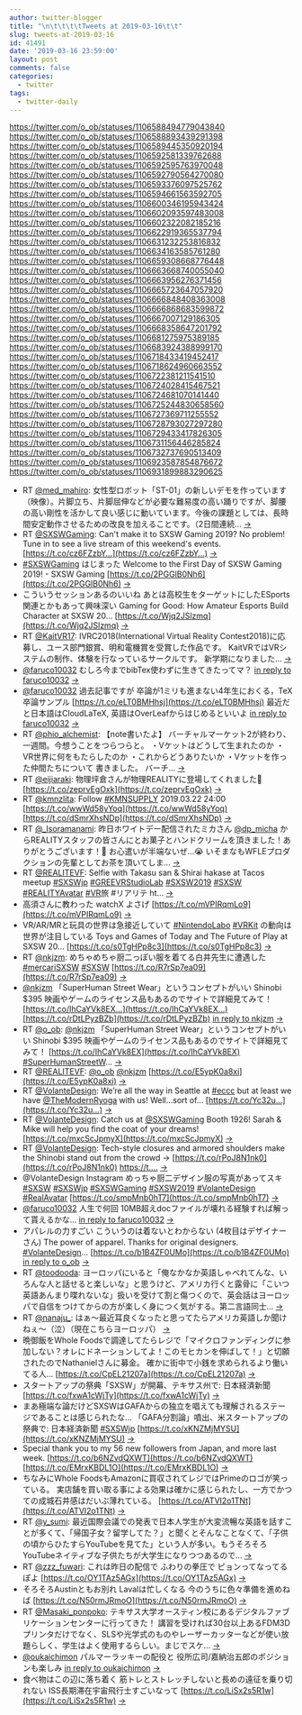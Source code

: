 ```yaml
---
author: twitter-blogger
title: "\n\t\t\t\tTweets at 2019-03-16\t\t"
slug: tweets-at-2019-03-16
id: 41491
date: '2019-03-16 23:59:00'
layout: post
comments: false
categories:
  - twitter
tags:
  - twitter-daily
---
```


https://twitter.com/o_ob/statuses/1106588494779043840 https://twitter.com/o_ob/statuses/1106588893439291398 https://twitter.com/o_ob/statuses/1106589445350920194 https://twitter.com/o_ob/statuses/1106592581339762688 https://twitter.com/o_ob/statuses/1106592595763970048 https://twitter.com/o_ob/statuses/1106592790564270080 https://twitter.com/o_ob/statuses/1106593376097525762 https://twitter.com/o_ob/statuses/1106594661563592705 https://twitter.com/o_ob/statuses/1106600346195943424 https://twitter.com/o_ob/statuses/1106602093597483008 https://twitter.com/o_ob/statuses/1106602322082185216 https://twitter.com/o_ob/statuses/1106622919365537794 https://twitter.com/o_ob/statuses/1106631232253816832 https://twitter.com/o_ob/statuses/1106634163585761280 https://twitter.com/o_ob/statuses/1106659308668776448 https://twitter.com/o_ob/statuses/1106663668740055040 https://twitter.com/o_ob/statuses/1106663956276371456 https://twitter.com/o_ob/statuses/1106665723647057920 https://twitter.com/o_ob/statuses/1106666848408363008 https://twitter.com/o_ob/statuses/1106666868683599872 https://twitter.com/o_ob/statuses/1106667007129186305 https://twitter.com/o_ob/statuses/1106668358647201792 https://twitter.com/o_ob/statuses/1106681275975389185 https://twitter.com/o_ob/statuses/1106683924388999170 https://twitter.com/o_ob/statuses/1106718433419452417 https://twitter.com/o_ob/statuses/1106718624960663552 https://twitter.com/o_ob/statuses/1106722381211541510 https://twitter.com/o_ob/statuses/1106724028415467521 https://twitter.com/o_ob/statuses/1106724681070141440 https://twitter.com/o_ob/statuses/1106725244830658560 https://twitter.com/o_ob/statuses/1106727369711255552 https://twitter.com/o_ob/statuses/1106728793027297280 https://twitter.com/o_ob/statuses/1106729433417826305 https://twitter.com/o_ob/statuses/1106731156446285824 https://twitter.com/o_ob/statuses/1106732737690513409 https://twitter.com/o_ob/statuses/1106923587854876672 https://twitter.com/o_ob/statuses/1106931899883290625  

*   RT [@med_mahiro](https://twitter.com/med_mahiro): 女性型ロボット「ST-01」の新しいデモを作っています（映像）。片脚立ち、片脚屈伸などが必要な難易度の高い踊りですが、脚腰の高い剛性を活かして良い感じに動いています。今後の課題としては、長時間安定動作させるための改良を加えることです。（2日間連続… [->](https://twitter.com/o_ob/statuses/1106588494779043840)
*   RT [@SXSWGaming](https://twitter.com/SXSWGaming): Can't make it to SXSW Gaming 2019? No problem! Tune in to see a live stream of this weekend's events. [https://t.co/cz6FZzbY…](https://t.co/cz6FZzbY…) [->](https://twitter.com/o_ob/statuses/1106588893439291398)
*   [#SXSWGaming](https://twitter.com/search?q=%23SXSWGaming&src=hash) はじまった Welcome to the First Day of SXSW Gaming 2019! - SXSW Gaming [https://t.co/2PGGlB0Nh6](https://t.co/2PGGlB0Nh6) [->](https://twitter.com/o_ob/statuses/1106589445350920194)
*   こういうセッションあるのいいね あとは高校生をターゲットにしたESports関連とかもあって興味深い Gaming for Good: How Amateur Esports Build Character at SXSW 20… [https://t.co/Wjq2JSlzmq](https://t.co/Wjq2JSlzmq) [->](https://twitter.com/o_ob/statuses/1106592581339762688)
*   RT [@KaitVR17](https://twitter.com/KaitVR17): IVRC2018(International Virtual Reality Contest2018)に応募し、ユース部門銀賞、明和電機賞を受賞した作品です。 KaitVRではVRシステムの制作、体験を行なっているサークルです。 新学期になりました… [->](https://twitter.com/o_ob/statuses/1106592595763970048)
*   [@faruco10032](https://twitter.com/faruco10032) むしろ今までbibTex使わずに生きてきたってマ？ [in reply to faruco10032](https://twitter.com/faruco10032/statuses/1106370207017136128) [->](https://twitter.com/o_ob/statuses/1106592790564270080)
*   [@faruco10032](https://twitter.com/faruco10032) 過去記事ですが 卒論が1ミリも進まない4年生におくる，TeX卒論サンプル [https://t.co/eLT0BMHhsj](https://t.co/eLT0BMHhsj) 最近だと日本語はCloudLaTeX, 英語はOverLeafからはじめるといいよ [in reply to faruco10032](https://twitter.com/faruco10032/statuses/1106370207017136128) [->](https://twitter.com/o_ob/statuses/1106593376097525762)
*   RT [@phio_alchemist](https://twitter.com/phio_alchemist): 【note書いたよ】 バーチャルマーケット2が終わり、一週間。今想うことをつらつらと。 ・Vケットはどうして生まれたのか ・VR世界に何をもたらしたのか ・これからどうありたいか ・Vケットを作った仲間たちについて 書きました。 バーチ… [->](https://twitter.com/o_ob/statuses/1106594661563592705)
*   RT [@eijiaraki](https://twitter.com/eijiaraki): 物理坪倉さんが物理REALITYに登場してくれました🥰 [https://t.co/zeprvEgOxk](https://t.co/zeprvEgOxk) [->](https://twitter.com/o_ob/statuses/1106600346195943424)
*   RT [@kmnzlita](https://twitter.com/kmnzlita): Follow [#KMNSUPPLY](https://twitter.com/search?q=%23KMNSUPPLY&src=hash) 2019.03.22 24:00 [https://t.co/wwWd58yYoq](https://t.co/wwWd58yYoq) [https://t.co/dSmrXhsNDp](https://t.co/dSmrXhsNDp) [->](https://twitter.com/o_ob/statuses/1106602093597483008)
*   RT [@_Isoramanami](https://twitter.com/_Isoramanami): 昨日ホワイトデー配信されたミカさん [@dp_micha](https://twitter.com/dp_micha) からREALITYスタッフの皆さんにとお菓子とハンドクリームを頂きました！ありがとうございます！🌸 お心遣いが半端ないぜ…😭 いそまなもWFLEプロダクションの先輩としてお茶を頂いてしま… [->](https://twitter.com/o_ob/statuses/1106602322082185216)
*   RT [@REALITEVF](https://twitter.com/REALITEVF): Selfie with Takasu san & Shirai hakase at Tacos meetup [#SXSWjp](https://twitter.com/search?q=%23SXSWjp&src=hash) [#GREEVRStudioLab](https://twitter.com/search?q=%23GREEVRStudioLab&src=hash) [#SXSW2019](https://twitter.com/search?q=%23SXSW2019&src=hash) [#SXSW](https://twitter.com/search?q=%23SXSW&src=hash) [#REALITYAvatar](https://twitter.com/search?q=%23REALITYAvatar&src=hash) [#VR](https://twitter.com/search?q=%23VR&src=hash)旅 #リアリテ ht… [->](https://twitter.com/o_ob/statuses/1106622919365537794)
*   高須さんに教わった watchX よさげ [https://t.co/mVPIRqmLo9](https://t.co/mVPIRqmLo9) [->](https://twitter.com/o_ob/statuses/1106631232253816832)
*   VR/AR/MRと玩具の世界は急接近していて [#NintendoLabo](https://twitter.com/search?q=%23NintendoLabo&src=hash) [#VRKit](https://twitter.com/search?q=%23VRKit&src=hash) の動向は世界が注目している Toys and Games of Today and The Future of Play at SXSW 20… [https://t.co/s0TgHPp8c3](https://t.co/s0TgHPp8c3) [->](https://twitter.com/o_ob/statuses/1106634163585761280)
*   RT [@nkjzm](https://twitter.com/nkjzm): めちゃめちゃ厨二っぽい服を着てる白井先生に遭遇した [#mercariSXSW](https://twitter.com/search?q=%23mercariSXSW&src=hash) [#SXSW](https://twitter.com/search?q=%23SXSW&src=hash) [https://t.co/R7rSp7ea09](https://t.co/R7rSp7ea09) [->](https://twitter.com/o_ob/statuses/1106659308668776448)
*   [@nkjzm](https://twitter.com/nkjzm) 「SuperHuman Street Wear」というコンセプトがいい Shinobi $395 映画やゲームのライセンス品もあるのでサイトで詳細見てみて！ [https://t.co/IhCaYVk8EX…](https://t.co/IhCaYVk8EX…) [https://t.co/rDtLPyzBZb](https://t.co/rDtLPyzBZb) [in reply to nkjzm](https://twitter.com/nkjzm/statuses/1106654128057536512) [->](https://twitter.com/o_ob/statuses/1106663668740055040)
*   RT [@o_ob](https://twitter.com/o_ob): [@nkjzm](https://twitter.com/nkjzm) 「SuperHuman Street Wear」というコンセプトがいい Shinobi $395 映画やゲームのライセンス品もあるのでサイトで詳細見てみて！ [https://t.co/IhCaYVk8EX](https://t.co/IhCaYVk8EX) [#SuperHumanStreetW](https://twitter.com/search?q=%23SuperHumanStreetW&src=hash)… [->](https://twitter.com/o_ob/statuses/1106663956276371456)
*   RT [@REALITEVF](https://twitter.com/REALITEVF): [@o_ob](https://twitter.com/o_ob) [@nkjzm](https://twitter.com/nkjzm) [https://t.co/E5ypK0a8xi](https://t.co/E5ypK0a8xi) [->](https://twitter.com/o_ob/statuses/1106665723647057920)
*   RT [@VolanteDesign](https://twitter.com/VolanteDesign): We’re all the way in Seattle at [#eccc](https://twitter.com/search?q=%23eccc&src=hash) but at least we have [@TheModernRyoga](https://twitter.com/TheModernRyoga) with us! Well...sort of... [https://t.co/Yc32u…](https://t.co/Yc32u…) [->](https://twitter.com/o_ob/statuses/1106666848408363008)
*   RT [@VolanteDesign](https://twitter.com/VolanteDesign): Catch us at [@SXSWGaming](https://twitter.com/SXSWGaming) Booth 1926! Sarah & Mike will help you find the coat of your dreams! [https://t.co/mxcScJpmyX](https://t.co/mxcScJpmyX) [->](https://twitter.com/o_ob/statuses/1106666868683599872)
*   RT [@VolanteDesign](https://twitter.com/VolanteDesign): Tech-style closures and armored shoulders make the Shinobi stand out from the crowd → [https://t.co/rPoJ8N1nk0](https://t.co/rPoJ8N1nk0) [https://t.…](https://t.…) [->](https://twitter.com/o_ob/statuses/1106667007129186305)
*   ⁦@VolanteDesign⁩ Instagram めっちゃ厨二デザイン服の写真があってスキ [#SXSW](https://twitter.com/search?q=%23SXSW&src=hash) [#SXSWjp](https://twitter.com/search?q=%23SXSWjp&src=hash) [#SXSWGaming](https://twitter.com/search?q=%23SXSWGaming&src=hash) [#SXSW2019](https://twitter.com/search?q=%23SXSW2019&src=hash) [#VolanteDesign](https://twitter.com/search?q=%23VolanteDesign&src=hash) [#RealAvatar](https://twitter.com/search?q=%23RealAvatar&src=hash) [https://t.co/smpMnb0hT7](https://t.co/smpMnb0hT7) [->](https://twitter.com/o_ob/statuses/1106668358647201792)
*   [@faruco10032](https://twitter.com/faruco10032) 人生で何回 10MB超えdocファイルが壊れる経験すれば解って貰えるかな... [in reply to faruco10032](https://twitter.com/faruco10032/statuses/1106674557337784320) [->](https://twitter.com/o_ob/statuses/1106681275975389185)
*   アパレルの力すごい こういうのは着ないとわからない (4枚目はデザイナーさん) The power of apparel. Thanks for original designers. [#VolanteDesign](https://twitter.com/search?q=%23VolanteDesign&src=hash)… [https://t.co/b1B4ZF0UMo](https://t.co/b1B4ZF0UMo) [in reply to o_ob](https://twitter.com/o_ob/statuses/1106668358647201792) [->](https://twitter.com/o_ob/statuses/1106683924388999170)
*   RT [@toodooda](https://twitter.com/toodooda): ヨーロッパにいると「俺なかなか英語しゃべれてんな、いろんな人と話せると楽しいな」と思うけど、アメリカ行くと露骨に「こいつ英語あんまり喋れないな」扱いを受けて割と傷つくので、英会話はヨーロッパで自信をつけてからの方が楽しく身につく気がする。第二言語同士… [->](https://twitter.com/o_ob/statuses/1106718433419452417)
*   RT [@nanaju_](https://twitter.com/nanaju_): はぁ〜最近耳良くなったと思ってたらアメリカ英語しか聞けねぇ〜（泣）（現在こちらヨーロッパ） [->](https://twitter.com/o_ob/statuses/1106718624960663552)
*   晩御飯をWhole Foodsで調達してたらレジで「マイクロファンディングに参加しない？オレにドネーションしてよ！このモヒカンを伸ばして！」と切願されたのでNathanielさんに募金。 確かに街中で小銭を求められるより働いてる人… [https://t.co/CpEL21207a](https://t.co/CpEL21207a) [->](https://twitter.com/o_ob/statuses/1106722381211541510)
*   スタートアップの祭典「SXSW」が開幕、テキサス州で: 日本経済新聞 [https://t.co/fxwA1cWjTy](https://t.co/fxwA1cWjTy) [->](https://twitter.com/o_ob/statuses/1106724028415467521)
*   まあ極端な論だけどSXSWはGAFAからの独立を唱えても理解されるステージであることは感じられたな… 「GAFA分割論」噴出、米スタートアップの祭典で: 日本経済新聞 [#SXSWjp](https://twitter.com/search?q=%23SXSWjp&src=hash) [https://t.co/xKNZMjMYSU](https://t.co/xKNZMjMYSU) [->](https://twitter.com/o_ob/statuses/1106724681070141440)
*   Special thank you to my 56 new followers from Japan, and more last week. [https://t.co/b6NZvdQXWT](https://t.co/b6NZvdQXWT) [https://t.co/EMrxKBDL1O](https://t.co/EMrxKBDL1O) [->](https://twitter.com/o_ob/statuses/1106725244830658560)
*   ちなみにWhole FoodsもAmazonに買収されてレジではPrimeのロゴが笑っている。 実店舗を買い取る事による効果は確かに感じられたし、一方でかつての成城石井感はだいぶ薄れている。 [https://t.co/ATVI2o1TNt](https://t.co/ATVI2o1TNt) [->](https://twitter.com/o_ob/statuses/1106727369711255552)
*   RT [@y_sumi](https://twitter.com/y_sumi): 最近国際会議での発表で日本人学生が大変流暢な英語を話すことが多くて、「帰国子女？留学してた？」と聞くとそんなことなくて、「子供の頃からひたすらYouTubeを見てた」という人が多い。もうそろそろYouTubeネイティブな子供たちが大学生になりつつあるので… [->](https://twitter.com/o_ob/statuses/1106728793027297280)
*   RT [@zzz_fuwari](https://twitter.com/zzz_fuwari): これは昨日の配信で ふわりの拳圧で ピョンってなってるぽよ [https://t.co/OY1TAz5AGx](https://t.co/OY1TAz5AGx) [->](https://twitter.com/o_ob/statuses/1106729433417826305)
*   そろそろAustinともお別れ Lavalは忙しくなる 今のうちに色々準備を進めねば [https://t.co/N50rmJRmoO](https://t.co/N50rmJRmoO) [->](https://twitter.com/o_ob/statuses/1106731156446285824)
*   RT [@Masaki_ponpoko](https://twitter.com/Masaki_ponpoko): テキサス大学オースティン校にあるデジタルファブリケーションセンターに行ってきた！ 講習を受ければ30台以上あるFDM3Dプリンタだけでなく、SLSや光学式のものやレーザーカッターなどが使い放題らしく、学生はよく使用するらしい。まじでスケ… [->](https://twitter.com/o_ob/statuses/1106732737690513409)
*   [@oukaichimon](https://twitter.com/oukaichimon) パルマーラッキーの配役と 役所広司/嘉納治五郎のポジションも楽しみ [in reply to oukaichimon](https://twitter.com/oukaichimon/statuses/1106885788803850240) [->](https://twitter.com/o_ob/statuses/1106923587854876672)
*   食べ物はこの辺に落ち着く 筋トレとストレッチしないと長めの遠征を乗り切れない ISS長期滞在宇宙飛行士すごいなって [https://t.co/LiSx2s5R1w](https://t.co/LiSx2s5R1w) [->](https://twitter.com/o_ob/statuses/1106931899883290625)